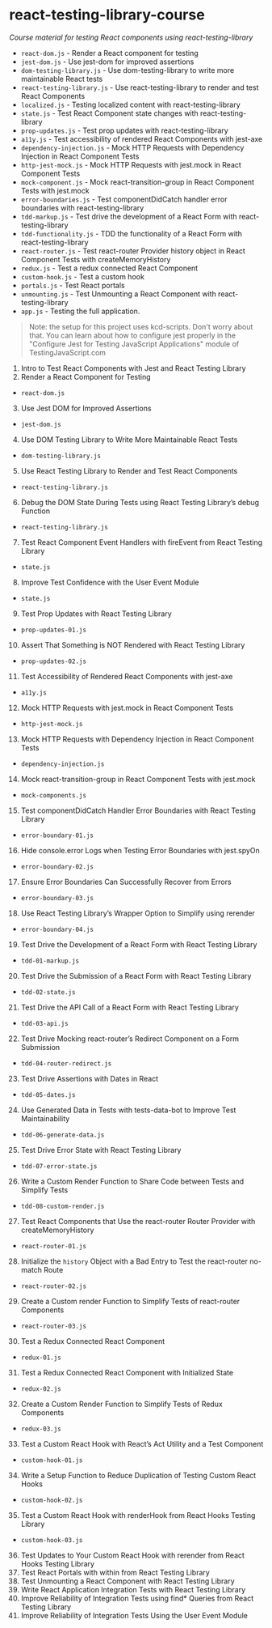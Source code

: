 # react-testing-library-course

_Course material for testing React components using react-testing-library_

<!-- START doctoc generated TOC please keep comment here to allow auto update -->
<!-- DON'T EDIT THIS SECTION, INSTEAD RE-RUN doctoc TO UPDATE -->

<!-- END doctoc generated TOC please keep comment here to allow auto update -->

- `react-dom.js` - Render a React component for testing
- `jest-dom.js` - Use jest-dom for improved assertions
- `dom-testing-library.js` - Use dom-testing-library to write more maintainable
  React tests
- `react-testing-library.js` - Use react-testing-library to render and test
  React Components
- `localized.js` - Testing localized content with react-testing-library
- `state.js` - Test React Component state changes with react-testing-library
- `prop-updates.js` - Test prop updates with react-testing-library
- `a11y.js` - Test accessibility of rendered React Components with jest-axe
- `dependency-injection.js` - Mock HTTP Requests with Dependency Injection in
  React Component Tests
- `http-jest-mock.js` - Mock HTTP Requests with jest.mock in React Component
  Tests
- `mock-component.js` - Mock react-transition-group in React Component Tests
  with jest.mock
- `error-boundaries.js` - Test componentDidCatch handler error boundaries with
  react-testing-library
- `tdd-markup.js` - Test drive the development of a React Form with
  react-testing-library
- `tdd-functionality.js` - TDD the functionality of a React Form with
  react-testing-library
- `react-router.js` - Test react-router Provider history object in React
  Component Tests with createMemoryHistory
- `redux.js` - Test a redux connected React Component
- `custom-hook.js` - Test a custom hook
- `portals.js` - Test React portals
- `unmounting.js` - Test Unmounting a React Component with react-testing-library
- `app.js` - Testing the full application.

> Note: the setup for this project uses kcd-scripts. Don't worry about that. You
> can learn about how to configure jest properly in the "Configure Jest for
> Testing JavaScript Applications" module of TestingJavaScript.com

1. Intro to Test React Components with Jest and React Testing Library
2. Render a React Component for Testing

- `react-dom.js`

3. Use Jest DOM for Improved Assertions

- `jest-dom.js`

4. Use DOM Testing Library to Write More Maintainable React Tests

- `dom-testing-library.js`

5. Use React Testing Library to Render and Test React Components

- `react-testing-library.js`

6. Debug the DOM State During Tests using React Testing Library’s debug Function

- `react-testing-library.js`

7. Test React Component Event Handlers with fireEvent from React Testing Library

- `state.js`

8. Improve Test Confidence with the User Event Module

- `state.js`

9. Test Prop Updates with React Testing Library

- `prop-updates-01.js`

10. Assert That Something is NOT Rendered with React Testing Library

- `prop-updates-02.js`

11. Test Accessibility of Rendered React Components with jest-axe

- `a11y.js`

12. Mock HTTP Requests with jest.mock in React Component Tests

- `http-jest-mock.js`

13. Mock HTTP Requests with Dependency Injection in React Component Tests

- `dependency-injection.js`

14. Mock react-transition-group in React Component Tests with jest.mock

- `mock-components.js`

15. Test componentDidCatch Handler Error Boundaries with React Testing Library

- `error-boundary-01.js`

16. Hide console.error Logs when Testing Error Boundaries with jest.spyOn

- `error-boundary-02.js`

17. Ensure Error Boundaries Can Successfully Recover from Errors

- `error-boundary-03.js`

18. Use React Testing Library’s Wrapper Option to Simplify using rerender

- `error-boundary-04.js`

19. Test Drive the Development of a React Form with React Testing Library

- `tdd-01-markup.js`

20. Test Drive the Submission of a React Form with React Testing Library

- `tdd-02-state.js`

21. Test Drive the API Call of a React Form with React Testing Library

- `tdd-03-api.js`

22. Test Drive Mocking react-router’s Redirect Component on a Form Submission

- `tdd-04-router-redirect.js`

23. Test Drive Assertions with Dates in React

- `tdd-05-dates.js`

24. Use Generated Data in Tests with tests-data-bot to Improve Test
    Maintainability

- `tdd-06-generate-data.js`

25. Test Drive Error State with React Testing Library

- `tdd-07-error-state.js`

26. Write a Custom Render Function to Share Code between Tests and Simplify
    Tests

- `tdd-08-custom-render.js`

27. Test React Components that Use the react-router Router Provider with
    createMemoryHistory

- `react-router-01.js`

28. Initialize the `history` Object with a Bad Entry to Test the react-router
    no-match Route

- `react-router-02.js`

29. Create a Custom render Function to Simplify Tests of react-router Components

- `react-router-03.js`

30. Test a Redux Connected React Component

- `redux-01.js`

31. Test a Redux Connected React Component with Initialized State

- `redux-02.js`

32. Create a Custom Render Function to Simplify Tests of Redux Components

- `redux-03.js`

33. Test a Custom React Hook with React’s Act Utility and a Test Component

- `custom-hook-01.js`

34. Write a Setup Function to Reduce Duplication of Testing Custom React Hooks

- `custom-hook-02.js`

35. Test a Custom React Hook with renderHook from React Hooks Testing Library

- `custom-hook-03.js`

36. Test Updates to Your Custom React Hook with rerender from React Hooks
    Testing Library
37. Test React Portals with within from React Testing Library
38. Test Unmounting a React Component with React Testing Library
39. Write React Application Integration Tests with React Testing Library
40. Improve Reliability of Integration Tests using find\* Queries from React
    Testing Library
41. Improve Reliability of Integration Tests Using the User Event Module
